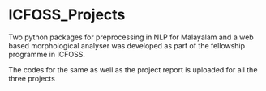 # ICFOSS_Projects

Two python packages for preprocessing in NLP for Malayalam and a web based morphological analyser was 
developed as part of the fellowship programme in ICFOSS. 

The codes for the same as well as the project report is uploaded for all the three projects
